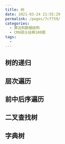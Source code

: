```yaml
---
title: 树
date: 2021-03-24 21:55:29
permalink: /pages/7cf759/
categories:
  - 算法和数据结构
  - CMU硕士经典100题
tags:
  - 
---
```


## 树的递归

## 层次遍历

## 前中后序遍历

## 二叉查找树

## 字典树

